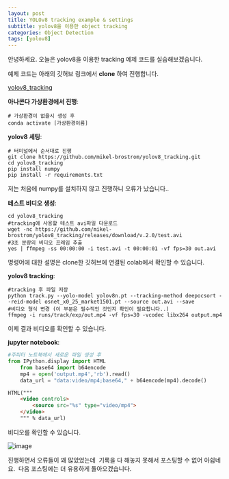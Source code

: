 ```yaml
---
layout: post
title: YOLOv8 tracking example & settings
subtitle: yolov8을 이용한 object tracking
categories: Object Detection
tags: [yolov8]
---
```


안녕하세요.
오늘은 yolov8을 이용한 tracking 예제 코드를 실습해보겠습니다.

예제 코드는 아래의 깃허브 링크에서 **clone** 하여 진행합니다.&nbsp;


[yolov8_tracking](https://github.com/mikel-brostrom/yolov8_tracking.git)


**아나콘다 가상환경에서 진행**:

    # 가상환경이 없을시 생성 후
    conda activate [가상환경이름]


**yolov8 세팅**:

    # 터미널에서 순서대로 진행
    git clone https://github.com/mikel-brostrom/yolov8_tracking.git
    cd yolov8_tracking
    pip install numpy
    pip install -r requirements.txt

저는 처음에 numpy를 설치하지 않고 진행하니 오류가 났습니다..


**테스트 비디오 생성**:

    cd yolov8_tracking
    #tracking에 사용할 테스트 avi파일 다운로드
    wget -nc https://github.com/mikel-brostrom/yolov8_tracking/releases/download/v.2.0/test.avi 
    #3초 분량의 비디오 프레임 추출
    yes | ffmpeg -ss 00:00:00 -i test.avi -t 00:00:01 -vf fps=30 out.avi

명령어에 대한 설명은 clone한 깃허브에 연결된 colab에서 확인할 수 있습니다.


**yolov8 tracking**:

    #tracking 후 파일 저장
    python track.py --yolo-model yolov8n.pt --tracking-method deepocsort --reid-model osnet_x0_25_market1501.pt --source out.avi --save
    #비디오 형식 변경 (이 부분은 필수적인 것인지 확인이 필요합니다..)
    ffmpeg -i runs/track/exp/out.mp4 -vf fps=30 -vcodec libx264 output.mp4

이제 결과 비디오를 확인할 수 있습니다.


**jupyter notebook**:

~~~python
#주피터 노트북에서 새로운 파일 생성 후
from IPython.display import HTML
    from base64 import b64encode
    mp4 = open('output.mp4','rb').read()
    data_url = "data:video/mp4;base64," + b64encode(mp4).decode()
~~~
~~~html
HTML("""
    <video controls>
        <source src="%s" type="video/mp4">
    </video>
    """ % data_url)
~~~  


비디오를 확인할 수 있습니다.

![image](https://github.com/SorinKwon/SorinKwon.github.io/assets/108187253/a62cd7c6-688b-4651-a6c6-e792ac29260c)



진행하면서 오류들이 꽤 많았었는데&nbsp;
기록을 다 해놓지 못해서 포스팅할 수 없어 아쉽네요.&nbsp;
다음 포스팅에는 더 유용하게 돌아오겠습니다.